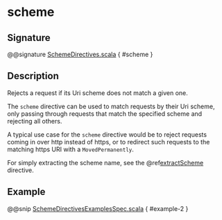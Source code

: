 <a id="scheme"></a>
# scheme

## Signature

@@signature [SchemeDirectives.scala](../../../../../../../../../akka-http/src/main/scala/akka/http/scaladsl/server/directives/SchemeDirectives.scala) { #scheme }

## Description

Rejects a request if its Uri scheme does not match a given one.

The `scheme` directive can be used to match requests by their Uri scheme, only passing
through requests that match the specified scheme and rejecting all others.

A typical use case for the `scheme` directive would be to reject requests coming in over
http instead of https, or to redirect such requests to the matching https URI with a
`MovedPermanently`.

For simply extracting the scheme name, see the @ref[extractScheme](extractScheme.md#extractscheme) directive.

## Example

@@snip [SchemeDirectivesExamplesSpec.scala](../../../../../../../test/scala/docs/http/scaladsl/server/directives/SchemeDirectivesExamplesSpec.scala) { #example-2 }